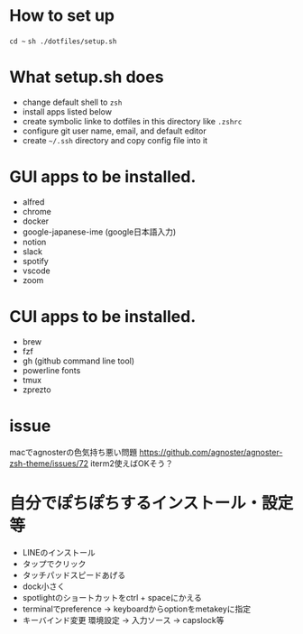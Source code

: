 # How to set up
`cd ~`
`sh ./dotfiles/setup.sh`


# What setup.sh does
- change default shell to `zsh`
- install apps listed below
- create symbolic linke to dotfiles in this directory like `.zshrc`
- configure git user name, email, and default editor
- create `~/.ssh` directory and copy config file into it


# GUI apps to be installed.
- alfred
- chrome
- docker
- google-japanese-ime (google日本語入力)
- notion
- slack
- spotify
- vscode
- zoom


# CUI apps to be installed.
- brew
- fzf
- gh (github command line tool)
- powerline fonts
- tmux
- zprezto


# issue
macでagnosterの色気持ち悪い問題
https://github.com/agnoster/agnoster-zsh-theme/issues/72
iterm2使えばOKそう？


# 自分でぽちぽちするインストール・設定等
- LINEのインストール
- タップでクリック
- タッチパッドスピードあげる
- dock小さく
- spotlightのショートカットをctrl + spaceにかえる
- terminalでpreference -> keyboardからoptionをmetakeyに指定
- キーバインド変更 環境設定 -> 入力ソース -> capslock等
